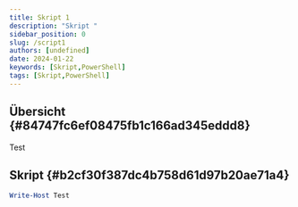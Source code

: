 ```yaml
---
title: Skript 1
description: "Skript "
sidebar_position: 0
slug: /script1
authors: [undefined]
date: 2024-01-22
keywords: [Skript,PowerShell]
tags: [Skript,PowerShell]
---
```




## Übersicht {#84747fc6ef08475fb1c166ad345eddd8}


Test


## Skript {#b2cf30f387dc4b758d61d97b20ae71a4}


```powershell
Write-Host Test
```
